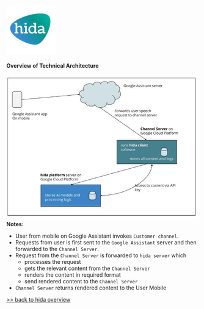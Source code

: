 [![hida](images/hida-128x128.png)](./)

#### Overview of Technical Architecture
![Architecture](images/technical-architecture.jpg)
**Notes:**
- User from mobile on Google Assistant invokes `Customer channel`.
- Requests from user is first sent to the `Google Assistant` server and then forwarded to the `Channel Server`.
- Request from the `Channel Server` is forwarded to `hida server` which 
    - processes the request 
    - gets the relevant content from the `Channel Server`
    - renders the content in required format
    - send rendered content to the `Channel Server`
 - `Channel Server` returns rendered content to the User Mobile 

[>> back to hida overview](./hida-overview.html)
